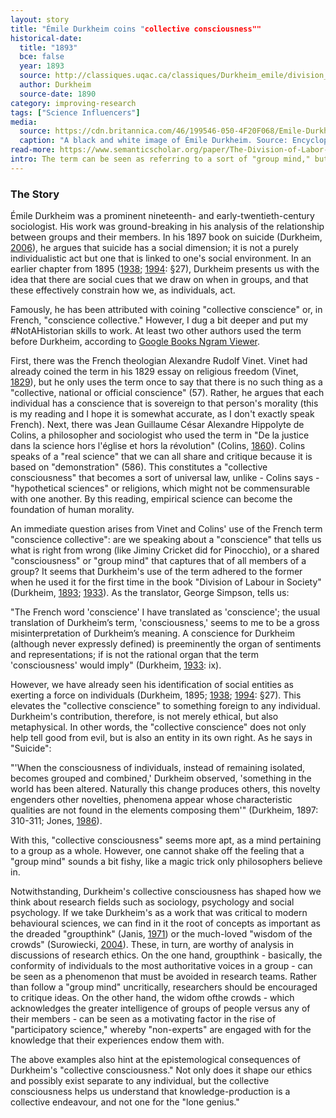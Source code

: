 ```yaml
---
layout: story
title: "Émile Durkheim coins "collective consciousness""
historical-date:
  title: "1893"
  bce: false
  year: 1893
  source: http://classiques.uqac.ca/classiques/Durkheim_emile/division_du_travail/division_travail.htm 
  author: Durkheim
  source-date: 1890
category: improving-research
tags: ["Science Influencers"]
media:
  source: https://cdn.britannica.com/46/199546-050-4F20F068/Emile-Durkheim.jp
  caption: "A black and white image of Émile Durkheim. Source: Encyclopædia Britannica."
read-more: https://www.semanticscholar.org/paper/The-Division-of-Labor-in-Society-Durkheim/4a0f70d42c268a8fa0c5864baa284013dedfd9ea
intro: The term can be seen as referring to a sort of "group mind," but has also been viewed as a "moral conscience" for collectives.
---
```

### The Story
Émile Durkheim was a prominent nineteenth- and early-twentieth-century sociologist. His work was ground-breaking in his analysis of the relationship between groups and their members. In his 1897 book on suicide (Durkheim, [2006](https://www.google.co.uk/books/edition/On_Suicide/Dk31PO6cLW4C?hl=en&gbpv=0)), he argues that suicide has a social dimension; it is not a purely individualistic act but one that is linked to one's social environment. In an earlier chapter from 1895 ([1938](https://psycnet.apa.org/record/1938-15037-000); [1994](https://mitpress.mit.edu/books/readings-philosophy-social-science): §27), Durkheim presents us with the idea that there are social cues that we draw on when in groups, and that these effectively constrain how we, as individuals, act.

Famously, he has been attributed with coining "collective conscience" or, in French, "conscience collective." However, I dug a bit deeper and put my #NotAHistorian skills to work. At least two other authors used the term before Durkheim, according to [Google Books Ngram Viewer](https://books.google.com/ngrams/graph?content=conscience+collective&year_start=1800&year_end=2019&corpus=26&smoothing=3&direct_url=t1%3B%2Cconscience%20collective%3B%2Cc0).

First, there was the French theologian Alexandre Rudolf Vinet. Vinet had already coined the term in his 1829 essay on religious freedom (Vinet, [1829](https://www.google.co.uk/books/edition/Essai_sur_la_Conscience_et_sur_la_Libert/lR-IUGtUajcC?hl=en&gbpv=0)), but he only uses the term once to say that there is no such thing as a "collective, national or official conscience" (57). Rather, he argues that each individual has a conscience that is sovereign to that person's morality (this is my reading and I hope it is somewhat accurate, as I don't exactly speak French). Next, there was Jean Guillaume César Alexandre Hippolyte de Colins, a philosopher and sociologist who used the term in "De la justice dans la science hors l'église et hors la révolution" (Colins, [1860](https://www.google.co.uk/books/edition/De_la_justice_dans_la_science_hors_l_%C3%A9g/0bBbAAAAQAAJ?hl=en&gbpv=0)). Colins speaks of a "real science" that we can all share and critique because it is based on "demonstration" (586). This constitutes a "collective consciousness" that becomes a sort of universal law, unlike - Colins says - "hypothetical sciences" or religions, which might not be commensurable with one another. By this reading, empirical science can become the foundation of human morality.

An immediate question arises from Vinet and Colins' use of the French term "conscience collective": are we speaking about a "conscience" that tells us what is right from wrong (like Jiminy Cricket did for Pinocchio), or a shared "consciousness" or "group mind" that captures that of all members of a group? It seems that Durkheim's use of the term adhered to the former when he used it for the first time in the book "Division of Labour in Society" (Durkheim, [1893](http://classiques.uqac.ca/classiques/Durkheim_emile/division_du_travail/division_travail.html); [1933](https://www.semanticscholar.org/paper/The-Division-of-Labor-in-Society-Durkheim/4a0f70d42c268a8fa0c5864baa284013dedfd9ea)). As the translator, George Simpson, tells us:

"The French word 'conscience' I have translated as 'conscience'; the usual translation of Durkheim’s term, 'consciousness,' seems to me to be a gross misinterpretation of Durkheim’s meaning. A conscience for Durkheim (although never expressly defined) is preeminently the organ of sentiments and representations; if is not the rational organ that the term 'consciousness' would imply" (Durkheim, [1933](https://www.semanticscholar.org/paper/The-Division-of-Labor-in-Society-Durkheim/4a0f70d42c268a8fa0c5864baa284013dedfd9ea): ix).

However, we have already seen his identification of social entities as exerting a force on individuals (Durkheim, 1895; [1938](https://psycnet.apa.org/record/1938-15037-000); [1994](https://mitpress.mit.edu/books/readings-philosophy-social-science): §27). This elevates the "collective conscience" to something foreign to any individual. Durkheim's contribution, therefore, is not merely ethical, but also metaphysical. In other words, the "collective conscience" does not only help tell good from evil, but is also an entity in its own right. As he says in "Suicide":

"'When the consciousness of individuals, instead of remaining isolated, becomes grouped and combined,' Durkheim observed, 'something in the world has been altered. Naturally this change produces others, this novelty engenders other novelties, phenomena appear whose characteristic qualities are not found in the elements composing them'" (Durkheim, 1897: 310-311; Jones, [1986](https://durkheim.uchicago.edu/Summaries/suicide.html)).

With this, "collective consciousness" seems more apt, as a mind pertaining to a group as a whole. However, one cannot shake off the feeling that a "group mind" sounds a bit fishy, like a magic trick only philosophers believe in.

Notwithstanding, Durkheim's collective consciousness has shaped how we think about research fields such as sociology, psychology and social psychology. If we take Durkheim's as a work that was critical to modern behavioural sciences, we can find in it the root of concepts as important as the dreaded "groupthink" (Janis, [1971](http://agcommtheory.pbworks.com/f/GroupThink.pdf)) or the much-loved "wisdom of the crowds" (Surowiecki, [2004](https://psycnet.apa.org/record/2004-20179-000)). These, in turn, are worthy of analysis in discussions of research ethics. On the one hand, groupthink - basically, the conformity of individuals to the most authoritative voices in a group - can be seen as a phenomenon that must be avoided in research teams. Rather than follow a "group mind" uncritically, researchers should be encouraged to critique ideas. On the other hand, the widom ofthe crowds - which acknowledges the greater intelligence of groups of people versus any of their members - can be seen as a motivating factor in the rise of "participatory science," whereby "non-experts" are engaged with for the knowledge that their experiences endow them with.

The above examples also hint at the epistemological consequences of Durkheim's "collective consciousness." Not only does it shape our ethics and possibly exist separate to any individual, but the collective consciousness helps us understand that knowledge-production is a collective endeavour, and not one for the "lone genius."
